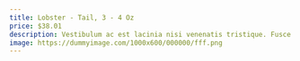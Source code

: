 ```yaml
---
title: Lobster - Tail, 3 - 4 Oz
price: $38.01
description: Vestibulum ac est lacinia nisi venenatis tristique. Fusce congue, diam id ornare imperdiet, sapien urna pretium nisl, ut volutpat sapien arcu sed augue. Aliquam erat volutpat.
image: https://dummyimage.com/1000x600/000000/fff.png
---
```

